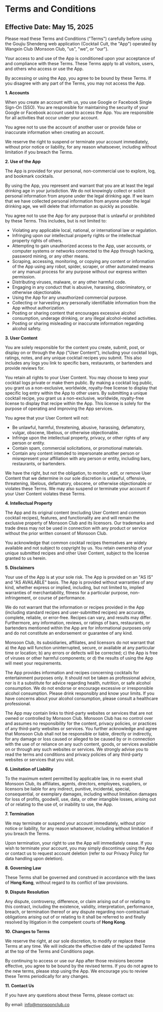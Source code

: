 # Terms and Conditions

## Effective Date: May 15, 2025

Please read these Terms and Conditions ("Terms") carefully before using the Goujiu Shendeng web application (Cocktail Cult, the "App") operated by Wangxin Club (Monsoon Club, "us", "we", or "our").

Your access to and use of the App is conditioned upon your acceptance of and compliance with these Terms. These Terms apply to all visitors, users, and others who access or use the App.

By accessing or using the App, you agree to be bound by these Terms. If you disagree with any part of the Terms, you may not access the App.

**1. Accounts**

When you create an account with us, you use Google or Facebook Single Sign-On (SSO). You are responsible for maintaining the security of your Google or Facebook account used to access the App. You are responsible for all activities that occur under your account.

You agree not to use the account of another user or provide false or inaccurate information when creating an account.

We reserve the right to suspend or terminate your account immediately, without prior notice or liability, for any reason whatsoever, including without limitation if you breach the Terms.

**2. Use of the App**

The App is provided for your personal, non-commercial use to explore, log, and bookmark cocktails.

By using the App, you represent and warrant that you are at least the legal drinking age in your jurisdiction. We do not knowingly collect or solicit personal information from anyone under the legal drinking age. If we learn that we have collected personal information from anyone under the legal drinking age, we will delete that information as quickly as possible.

You agree not to use the App for any purpose that is unlawful or prohibited by these Terms. This includes, but is not limited to:

* Violating any applicable local, national, or international law or regulation.
* Infringing upon our intellectual property rights or the intellectual property rights of others.
* Attempting to gain unauthorized access to the App, user accounts, or computer systems or networks connected to the App through hacking, password mining, or any other means.
* Scraping, accessing, monitoring, or copying any content or information of the App using any robot, spider, scraper, or other automated means or any manual process for any purpose without our express written permission.
* Distributing viruses, malware, or any other harmful code.
* Engaging in any conduct that is abusive, harassing, discriminatory, or otherwise objectionable.
* Using the App for any unauthorized commercial purpose.
* Collecting or harvesting any personally identifiable information from the App without authorization.
* Posting or sharing content that encourages excessive alcohol consumption, underage drinking, or any illegal alcohol-related activities.
* Posting or sharing misleading or inaccurate information regarding alcohol safety.

**3. User Content**

You are solely responsible for the content you create, submit, post, or display on or through the App ("User Content"), including your cocktail logs, ratings, notes, and any unique cocktail recipes you submit. This also includes any logs you link to specific bars, restaurants, or bartenders and provide reviews for.

You retain all rights to your User Content. You may choose to keep your cocktail logs private or make them public. By making a cocktail log public, you grant us a non-exclusive, worldwide, royalty-free license to display that specific log entry within the App to other users. By submitting a unique cocktail recipe, you grant us a non-exclusive, worldwide, royalty-free license to display that recipe within the App. This license is solely for the purpose of operating and improving the App services.

You agree that your User Content will not:

* Be unlawful, harmful, threatening, abusive, harassing, defamatory, vulgar, obscene, libelous, or otherwise objectionable.
* Infringe upon the intellectual property, privacy, or other rights of any person or entity.
* Contain spam, commercial solicitations, or promotional materials.
* Contain any content intended to impersonate another person or misrepresent your affiliation with any person or entity, including bars, restaurants, or bartenders.

We have the right, but not the obligation, to monitor, edit, or remove User Content that we determine in our sole discretion is unlawful, offensive, threatening, libelous, defamatory, obscene, or otherwise objectionable or violates these Terms. We may also suspend or terminate your account if your User Content violates these Terms.

**4. Intellectual Property**

The App and its original content (excluding User Content and common cocktail recipes), features, and functionality are and will remain the exclusive property of Monsoon Club and its licensors. Our trademarks and trade dress may not be used in connection with any product or service without the prior written consent of Monsoon Club.

You acknowledge that common cocktail recipes themselves are widely available and not subject to copyright by us. You retain ownership of your unique submitted recipes and other User Content, subject to the license granted to us herein.

**5. Disclaimers**

Your use of the App is at your sole risk. The App is provided on an "AS IS" and "AS AVAILABLE" basis. The App is provided without warranties of any kind, whether express or implied, including, but not limited to, implied warranties of merchantability, fitness for a particular purpose, non-infringement, or course of performance.

We do not warrant that the information or recipes provided in the App (including standard recipes and user-submitted recipes) are accurate, complete, reliable, or error-free. Recipes can vary, and results may differ. Furthermore, any information, reviews, or ratings of bars, restaurants, or bartenders mentioned within the App are for informational purposes only and do not constitute an endorsement or guarantee of any kind.

Monsoon Club, its subsidiaries, affiliates, and licensors do not warrant that a) the App will function uninterrupted, secure, or available at any particular time or location; b) any errors or defects will be corrected; c) the App is free of viruses or other harmful components; or d) the results of using the App will meet your requirements.

The App provides information and recipes concerning cocktails for entertainment purposes only. It should not be taken as professional advice, nor is it a substitute for advice regarding health, nutrition, or safe alcohol consumption. We do not endorse or encourage excessive or irresponsible alcohol consumption. Please drink responsibly and know your limits. If you have concerns about your alcohol consumption, please consult a healthcare professional.

The App may contain links to third-party websites or services that are not owned or controlled by Monsoon Club. Monsoon Club has no control over and assumes no responsibility for the content, privacy policies, or practices of any third-party websites or services. You further acknowledge and agree that Monsoon Club shall not be responsible or liable, directly or indirectly, for any damage or loss caused or alleged to be caused by or in connection with the use of or reliance on any such content, goods, or services available on or through any such websites or services. We strongly advise you to read the terms and conditions and privacy policies of any third-party websites or services that you visit.

**6. Limitation of Liability**

To the maximum extent permitted by applicable law, in no event shall Monsoon Club, its affiliates, agents, directors, employees, suppliers, or licensors be liable for any indirect, punitive, incidental, special, consequential, or exemplary damages, including without limitation damages for loss of profits, goodwill, use, data, or other intangible losses, arising out of or relating to the use of, or inability to use, the App.

**7. Termination**

We may terminate or suspend your account immediately, without prior notice or liability, for any reason whatsoever, including without limitation if you breach the Terms.

Upon termination, your right to use the App will immediately cease. If you wish to terminate your account, you may simply discontinue using the App or contact us to request account deletion (refer to our Privacy Policy for data handling upon deletion).

**8. Governing Law**

These Terms shall be governed and construed in accordance with the laws of **Hong Kong**, without regard to its conflict of law provisions.

**9. Dispute Resolution**

Any dispute, controversy, difference, or claim arising out of or relating to this contract, including the existence, validity, interpretation, performance, breach, or termination thereof or any dispute regarding non-contractual obligations arising out of or relating to it shall be referred to and finally resolved by litigation in the competent courts of **Hong Kong**.

**10. Changes to Terms**

We reserve the right, at our sole discretion, to modify or replace these Terms at any time. We will indicate the effective date of the updated Terms at the top of the Terms and Conditions page.

By continuing to access or use our App after those revisions become effective, you agree to be bound by the revised terms. If you do not agree to the new terms, please stop using the App. We encourage you to review these Terms periodically for any changes.

**11. Contact Us**

If you have any questions about these Terms, please contact us:

By email: info@monsoonclub.co